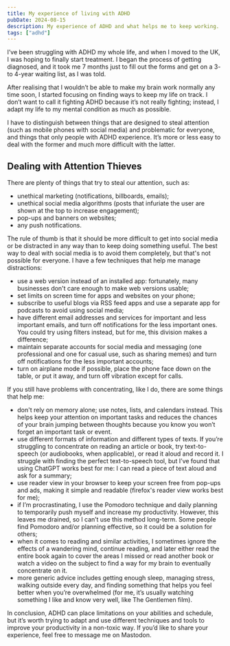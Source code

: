 ```yaml
---
title: My experience of living with ADHD
pubDate: 2024-08-15
description: My experience of ADHD and what helps me to keep working.
tags: ["adhd"]
---
```

I’ve been struggling with ADHD my whole life, and when I moved to the UK, I was hoping to finally start treatment. I began the process of getting diagnosed, and it took me 7 months just to fill out the forms and get on a 3- to 4-year waiting list, as I was told.

After realising that I wouldn’t be able to make my brain work normally any time soon, I started focusing on finding ways to keep my life on track. I don’t want to call it fighting ADHD because it’s not really fighting; instead, I adapt my life to my mental condition as much as possible.

I have to distinguish between things that are designed to steal attention (such as mobile phones with social media) and problematic for everyone, and things that only people with ADHD experience. It’s more or less easy to deal with the former and much more difficult with the latter.


## Dealing with Attention Thieves
There are plenty of things that try to steal our attention, such as:
- unethical marketing (notifications, billboards, emails);
- unethical social media algorithms (posts that infuriate the user are shown at the top to increase engagement);
- pop-ups and banners on websites;
- any push notifications.

The rule of thumb is that it should be more difficult to get into social media or be distracted in any way than to keep doing something useful. The best way to deal with social media is to avoid them completely, but that's not possible for everyone. I have a few techniques that help me manage distractions:
- use a web version instead of an installed app: fortunately, many businesses don't care enough to make web versions usable;
- set limits on screen time for apps and websites on your phone;
- subscribe to useful blogs via RSS feed apps and use a separate app for podcasts to avoid using social media;
- have different email addresses and services for important and less important emails, and turn off notifications for the less important ones. You could try using filters instead, but for me, this division makes a difference;
- maintain separate accounts for social media and messaging (one professional and one for casual use, such as sharing memes) and turn off notifications for the less important accounts;
- turn on airplane mode if possible, place the phone face down on the table, or put it away, and turn off vibration except for calls.

If you still have problems with concentrating, like I do, there are some things that help me:
- don't rely on memory alone; use notes, lists, and calendars instead. This helps keep your attention on important tasks and reduces the chances of your brain jumping between thoughts because you know you won’t forget an important task or event.
- use different formats of information and different types of texts. If you’re struggling to concentrate on reading an article or book, try text-to-speech (or audiobooks, when applicable), or read it aloud and record it. I struggle with finding the perfect text-to-speech tool, but I’ve found that using ChatGPT works best for me: I can read a piece of text aloud and ask for a summary;
- use  reader view in your browser to keep your screen free from pop-ups and ads, making it simple and readable (firefox's reader view works best for me);
- if I’m procrastinating, I use the Pomodoro technique and daily planning to temporarily push myself and increase my productivity. However, this leaves me drained, so I can’t use this method long-term. Some people find Pomodoro and/or planning effective, so it could be a solution for others;
- when it comes to reading and similar activities, I sometimes ignore the effects of a wandering mind, continue reading, and later either read the entire book again to cover the areas I missed or read another book or watch a video on the subject to find a way for my brain to eventually concentrate on it.
- more generic advice includes getting enough sleep, managing stress, walking outside every day, and finding something that helps you feel better when you’re overwhelmed (for me, it’s usually watching something I like and know very well, like The Gentlemen film).

In conclusion, ADHD can place limitations on your abilities and schedule, but it’s worth trying to adapt and use different techniques and tools to improve your productivity in a non-toxic way. If you’d like to share your experience, feel free to message me on Mastodon.
